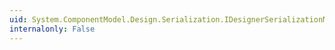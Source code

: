 ```yaml
---
uid: System.ComponentModel.Design.Serialization.IDesignerSerializationManager.Context
internalonly: False
---
```

